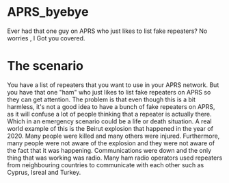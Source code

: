 # APRS_byebye
 Ever had that one guy on APRS who just likes to list fake repeaters? No worries , I Got you covered. 
# The scenario
You have a list of repeaters that you want to use in your APRS network. But you have that one "ham" who just likes to list fake repeaters on APRS so they can get attention. The problem is that even though this is a bit harmless, it's not a good idea to have a bunch of fake repeaters on APRS, as it will confuse a lot of people thinking that a repeater is actually there. Which in an emergency scenario could be a life or death situation. A real world example of this is the Beirut explosion that happened in the year of 2020. Many people were killed and many others were injured. Furthermore, many people were not aware of the explosion and they were not aware of the fact that it was happening. Communications were down and the only thing that was working was radio. Many ham radio operators used repeaters from neighbouring countries to communicate with each other such as Cyprus, Isreal and Turkey. 